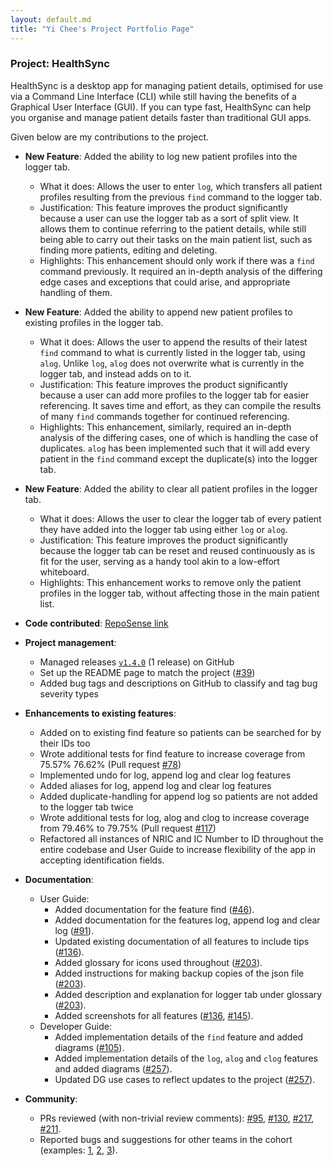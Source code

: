 ```yaml
---
layout: default.md
title: "Yi Chee's Project Portfolio Page"
---
```


### Project: HealthSync

HealthSync is a desktop app for managing patient details, optimised for use via a Command Line Interface (CLI) while still having the benefits of a Graphical User Interface (GUI). If you can type fast, HealthSync can help you organise and manage patient details faster than traditional GUI apps.

Given below are my contributions to the project.

* **New Feature**: Added the ability to log new patient profiles into the logger tab.
  * What it does: Allows the user to enter `log`, which transfers all patient profiles resulting from the previous `find` command to the logger tab.
  * Justification: This feature improves the product significantly because a user can use the logger tab as a sort of split view. It allows them to continue referring to the patient details, while still being able to carry out their tasks on the main patient list, such as finding more patients, editing and deleting.
  * Highlights: This enhancement should only work if there was a `find` command previously. It required an in-depth analysis of the differing edge cases and exceptions that could arise, and appropriate handling of them.


* **New Feature**: Added the ability to append new patient profiles to existing profiles in the logger tab.
  * What it does: Allows the user to append the results of their latest `find` command to what is currently listed in the logger tab, using `alog`. Unlike `log`, `alog` does not overwrite what is currently in the logger tab, and instead adds on to it.
  * Justification: This feature improves the product significantly because a user can add more profiles to the logger tab for easier referencing. It saves time and effort, as they can compile the results of many `find` commands together for continued referencing.
  * Highlights: This enhancement, similarly, required an in-depth analysis of the differing cases, one of which is handling the case of duplicates. `alog` has been implemented such that it will add every patient in the `find` command except the duplicate(s) into the logger tab.


* **New Feature**: Added the ability to clear all patient profiles in the logger tab.
  * What it does: Allows the user to clear the logger tab of every patient they have added into the logger tab using either `log` or `alog`.
  * Justification: This feature improves the product significantly because the logger tab can be reset and reused continuously as is fit for the user, serving as a handy tool akin to a low-effort whiteboard.
  * Highlights: This enhancement works to remove only the patient profiles in the logger tab, without affecting those in the main patient list.


* **Code contributed**: [RepoSense link](https://nus-cs2103-ay2324s1.github.io/tp-dashboard/?search=hyc17003&breakdown=false&sort=groupTitle%20dsc&sortWithin=title&since=2023-09-22&timeframe=commit&mergegroup=&groupSelect=groupByRepos)


* **Project management**:
  * Managed releases [`v1.4.0`](https://github.com/AY2324S1-CS2103T-T14-3/tp/releases/tag/v1.4) (1 release) on GitHub
  * Set up the README page to match the project ([\#39](https://github.com/AY2324S1-CS2103T-T14-3/tp/pull/39))
  * Added bug tags and descriptions on GitHub to classify and tag bug severity types


* **Enhancements to existing features**:
  * Added on to existing find feature so patients can be searched for by their IDs too
  * Wrote additional tests for find feature to increase coverage from 75.57% 76.62% (Pull request [\#78](https://github.com/AY2324S1-CS2103T-T14-3/tp/pull/78))
  * Implemented undo for log, append log and clear log features
  * Added aliases for log, append log and clear log features
  * Added duplicate-handling for append log so patients are not added to the logger tab twice
  * Wrote additional tests for log, alog and clog to increase coverage from 79.46% to 79.75% (Pull request [\#117](https://github.com/AY2324S1-CS2103T-T14-3/tp/pull/117))
  * Refactored all instances of NRIC and IC Number to ID throughout the entire codebase and User Guide to increase flexibility of the app in accepting identification fields.


* **Documentation**:
  * User Guide:
    * Added documentation for the feature find ([\#46](https://github.com/AY2324S1-CS2103T-T14-3/tp/pull/46)).
    * Added documentation for the features log, append log and clear log ([\#91](https://github.com/AY2324S1-CS2103T-T14-3/tp/pull/91)).
    * Updated existing documentation of all features to include tips ([\#136](https://github.com/AY2324S1-CS2103T-T14-3/tp/pull/136)).
    * Added glossary for icons used throughout ([\#203](https://github.com/AY2324S1-CS2103T-T14-3/tp/pull/203)).
    * Added instructions for making backup copies of the json file ([\#203](https://github.com/AY2324S1-CS2103T-T14-3/tp/pull/203)).
    * Added description and explanation for logger tab under glossary ([\#203](https://github.com/AY2324S1-CS2103T-T14-3/tp/pull/203)).
    * Added screenshots for all features ([\#136](https://github.com/AY2324S1-CS2103T-T14-3/tp/pull/136), [\#145](https://github.com/AY2324S1-CS2103T-T14-3/tp/pull/145)).
  * Developer Guide:
    * Added implementation details of the `find` feature and added diagrams ([\#105](https://github.com/AY2324S1-CS2103T-T14-3/tp/pull/105)).
    * Added implementation details of the `log`, `alog` and `clog` features and added diagrams ([\#257](https://github.com/AY2324S1-CS2103T-T14-3/tp/pull/257)).
    * Updated DG use cases to reflect updates to the project ([\#257](https://github.com/AY2324S1-CS2103T-T14-3/tp/pull/257)).


* **Community**:
  * PRs reviewed (with non-trivial review comments): [\#95](https://github.com/AY2324S1-CS2103T-T14-3/tp/pull/95), [\#130](https://github.com/AY2324S1-CS2103T-T14-3/tp/pull/130), [\#217](https://github.com/AY2324S1-CS2103T-T14-3/tp/pull/217), [\#211](https://github.com/AY2324S1-CS2103T-T14-3/tp/pull/211).
  * Reported bugs and suggestions for other teams in the cohort (examples: [1](https://github.com/AY2324S1-CS2103T-W10-4/tp/issues/206), [2](https://github.com/AY2324S1-CS2103T-W10-4/tp/issues/184), [3](https://github.com/AY2324S1-CS2103T-W10-4/tp/issues/167)).
